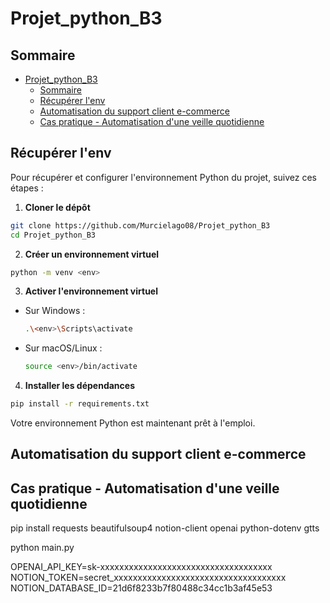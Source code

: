 # Projet_python_B3

## Sommaire
- [Projet\_python\_B3](#projet_python_b3)
  - [Sommaire](#sommaire)
  - [Récupérer l'env](#récupérer-lenv)
  - [Automatisation du support client e-commerce](#automatisation-du-support-client-e-commerce)
  - [Cas pratique - Automatisation d'une veille quotidienne](#cas-pratique---automatisation-dune-veille-quotidienne)


## Récupérer l'env

Pour récupérer et configurer l'environnement Python du projet, suivez ces étapes :

1. **Cloner le dépôt**  
  ```bash
  git clone https://github.com/Murcielago08/Projet_python_B3
  cd Projet_python_B3
  ```

2. **Créer un environnement virtuel**  
  ```bash
  python -m venv <env>
  ```

3. **Activer l'environnement virtuel**  
  - Sur Windows :
    ```bash
    .\<env>\Scripts\activate
    ```
  - Sur macOS/Linux :
    ```bash
    source <env>/bin/activate
    ```

4. **Installer les dépendances**  
  ```bash
  pip install -r requirements.txt
  ```

Votre environnement Python est maintenant prêt à l'emploi.

## Automatisation du support client e-commerce

## Cas pratique - Automatisation d'une veille quotidienne

pip install requests beautifulsoup4 notion-client openai python-dotenv gtts

python main.py

OPENAI_API_KEY=sk-xxxxxxxxxxxxxxxxxxxxxxxxxxxxxxxxxxxx
NOTION_TOKEN=secret_xxxxxxxxxxxxxxxxxxxxxxxxxxxxxxxxxxxx
NOTION_DATABASE_ID=21d6f8233b7f80488c34cc1b3af45e53
